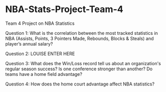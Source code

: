 # NBA-Stats-Project-Team-4

Team 4 Project on NBA Statistics

Question 1: What is the correlation between the most tracked statistics in NBA (Assists, Points, 3 Pointers Made, Rebounds, Blocks & Steals) and player’s annual salary?  

Question 2: LOUISE ENTER HERE

Question 3: What does the Win/Loss record tell us about an organization's regular season success? Is one conference stronger than another? Do teams have a home field advantage?

Question 4: How does the home court advantage affect NBA statistics?
